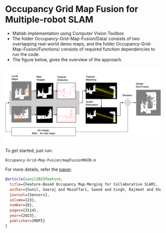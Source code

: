 # Occupancy Grid Map Fusion for Multiple-robot SLAM

- Matlab implementation using Computer Vision Toolbox 
- The folder Occupancy-Grid-Map-Fusion/Data/ consists of two overlapping real-world demo maps, and the folder Occupancy-Grid-Map-Fusion/Functions/ consists of required function dependencies to run the code. 
- The figure below, gives the overview of the approach. 
 
![Overview](Resources/overview.png)

To get started, just run: 
```
Occupancy-Grid-Map-Fusion/mapFusionMAIN.m
```

For more details, refer the [paper](https://www.mdpi.com/1424-8220/23/6/3114).

```bibtex
@article{sunil2023feature,
  title={Feature-Based Occupancy Map-Merging for Collaborative SLAM},
  author={Sunil, Sooraj and Mozaffari, Saeed and Singh, Rajmeet and Shahrrava, Behnam and Alirezaee, Shahpour},
  journal={Sensors},
  volume={23},
  number={6},
  pages={3114},
  year={2023},
  publisher={MDPI}
}
```
